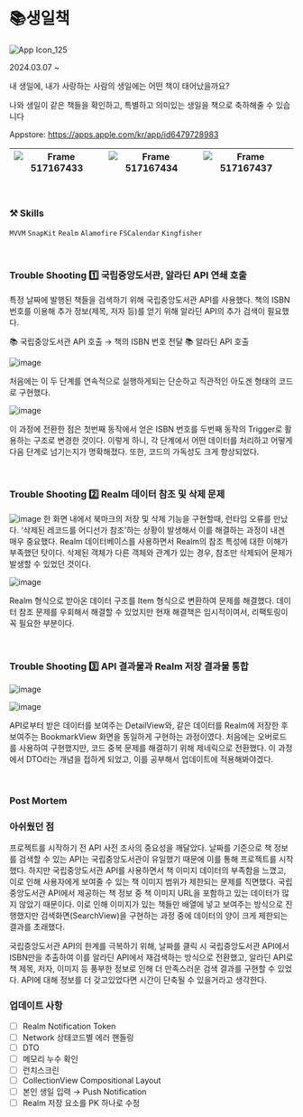 # 📚생일책

![App Icon_125](https://github.com/jieun0330/BirthdayBook/assets/42729069/af8ce70f-008c-4c14-8c13-442353237895)

2024.03.07 ~

내 생일에, 내가 사랑하는 사람의 생일에는 어떤 책이 태어났을까요?

나와 생일이 같은 책들을 확인하고, 특별하고 의미있는 생일을 책으로 축하해줄 수 있습니다

Appstore: https://apps.apple.com/kr/app/id6479728983

|![Frame 517167433](https://github.com/jieun0330/BirthdayBook/assets/42729069/f1aa4c40-57d9-404e-94e1-90496e3e8b0a)|![Frame 517167434](https://github.com/jieun0330/BirthdayBook/assets/42729069/de7db9b7-dd95-4334-bf4a-86e53624e171)|![Frame 517167437](https://github.com/jieun0330/BirthdayBook/assets/42729069/863875f1-2efe-4e0a-b8b6-a5fd29d420b5)
|---|---|---|

<br/>


### ⚒️ Skills

`MVVM` `SnapKit` `Realm` `Alamofire` `FSCalendar` `Kingfisher`

<br/>

### Trouble Shooting 1️⃣ 국립중앙도서관, 알라딘 API 연쇄 호출

특정 날짜에 발행된 책들을 검색하기 위해 국립중앙도서관 API를 사용했다. 책의 ISBN 번호를 이용해 추가 정보(제목, 저자 등)를 얻기 위해 알라딘 API의 추가 검색이 필요했다.

<aside>
📚 국립중앙도서관 API 호출 → 책의 ISBN 번호 전달 📚 알라딘 API 호출
</aside>

![image](https://github.com/jieun0330/BirthdayBook/assets/42729069/088ccce8-ffa6-484d-a533-e2989e1b5580)

처음에는 이 두 단계를 연속적으로 실행하게되는 단순하고 직관적인 아도겐 형태의 코드로 구현했다.

![image](https://github.com/jieun0330/BirthdayBook/assets/42729069/40f6100f-2582-4df0-abcd-832d15384f16)

이 과정에 전환한 점은 첫번째 동작에서 얻은 ISBN 번호를 두번째 동작의 Trigger로 활용하는 구조로 변경한 것이다. 이렇게 하니, 각 단계에서 어떤 데이터를 처리하고 어떻게 다음 단계로 넘기는지가 명확해졌다. 또한, 코드의 가독성도 크게 향상되었다.

<br/>

### Trouble Shooting 2️⃣ Realm 데이터 참조 및 삭제 문제

![image](https://github.com/jieun0330/BirthdayBook/assets/42729069/45c6af34-9032-4be2-9193-a8d8e1f5b662)
한 화면 내에서 북마크의 저장 및 삭제 기능을 구현할때, 런타임 오류를 만났다. ‘삭제된 레코드를 어디선가 참조’하는 상황이 발생해서 이를 해결하는 과정이 내겐 매우 중요했다. Realm 데이터베이스를 사용하면서 Realm의 참조 특성에 대한 이해가 부족했던 탓이다. 삭제된 객체가 다른 객체와 관계가 있는 경우, 참조만 삭제되어 문제가 발생할 수 있었던 것이다.

![image](https://github.com/jieun0330/BirthdayBook/assets/42729069/3431a4b3-c0e2-457d-b6fe-41d60166cb66)

Realm 형식으로 받아온 데이터 구조를 Item 형식으로 변환하여 문제를 해결했다. 데이터 참조 문제를 우회해서 해결할 수 있었지만 현재 해결책은 임시적이여서, 리팩토링이 꼭 필요한 부분이다.

<br/>

### Trouble Shooting 3️⃣ API 결과물과 Realm 저장 결과물 통합

![image](https://github.com/jieun0330/BirthdayBook/assets/42729069/295f961e-a2f4-4d85-b2e7-f16d661eb7dc)

![image](https://github.com/jieun0330/BirthdayBook/assets/42729069/c4c24b4a-272c-4358-8bc5-529a0bec32d3)

API로부터 받은 데이터를 보여주는 DetailView와, 같은 데이터를 Realm에 저장한 후 보여주는 BookmarkView 화면을 동일하게 구현하는 과정이였다. 처음에는 오버로드를 사용하여 구현했지만, 코드 중복 문제를 해결하기 위해 제네릭으로 전환했다. 이 과정에서 DTO라는 개념을 접하게 되었고, 이를 공부해서 업데이트에 적용해봐야겠다.

<br/>

### Post Mortem

### 아쉬웠던 점

프로젝트를 시작하기 전 API 사전 조사의 중요성을 깨달았다. 날짜를 기준으로 책 정보를 검색할 수 있는 API는 국립중앙도서관이 유일했기 때문에 이를 통해 프로젝트를 시작했다. 하지만 국립중앙도서관 API를 사용하면서 책 이미지 데이터의 부족함을 느꼈고, 이로 인해 사용자에게 보여줄 수 있는 책 이미지 범위가 제한되는 문제를 직면했다. 국립중앙도서관 API에서 제공하는 책 정보 중 책 이미지 URL을 포함하고 있는 데이터가 많지 않았기 때문이다. 이로 인해 이미지가 있는 책들만 배열에 넣고 보여주는 방식으로 진행했지만 검색화면(SearchView)을 구현하는 과정 중에 데이터의 양이 크게 제한되는 결과를 초래했다.

국립중앙도서관 API의 한계를 극복하기 위해, 날짜를 클릭 시 국립중앙도서관 API에서 ISBN만을 추출하여 이를 알라딘 API에서 재검색하는 방식으로 전환했고, 알라딘 API로 책 제목, 저자, 이미지 등 풍부한 정보로 인해 더 만족스러운 검색 결과를 구현할 수 있었다. API에 대해 정보를 더 갖고있었다면 시간이 단축될 수 있을거라고 생각한다.

### 업데이트 사항

- [ ]  Realm Notification Token
- [ ]  Network 상태코드별 에러 핸들링
- [ ]  DTO
- [ ]  메모리 누수 확인
- [ ]  런치스크린
- [ ]  CollectionView Compositional Layout
- [ ]  본인 생일 입력 → Push Notification
- [ ]  Realm 저장 요소를 PK 하나로 수정
